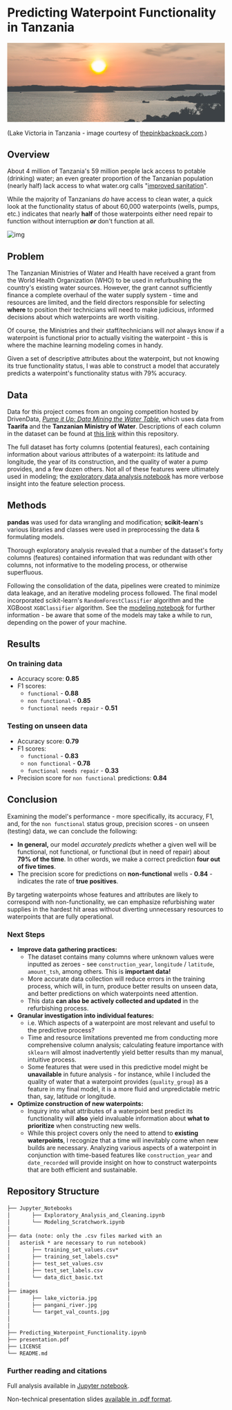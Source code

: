 # Predicting Waterpoint Functionality in Tanzania

![img](images/lake_victoria.jpg)

(Lake Victoria in Tanzania - image courtesy of [thepinkbackpack.com](https://www.thepinkbackpack.com/).)

## Overview

About 4 million of Tanzania's 59 million people lack access to potable (drinking) water; an even greater proportion of the Tanzanian population (nearly half) lack access to what water.org calls "[improved sanitation](https://water.org/our-impact/where-we-work/tanzania/)".

While the majority of Tanzanians *do* have access to clean water, a quick look at the functionality status of about 60,000 waterpoints (wells, pumps, etc.) indicates that nearly **half** of those waterpoints either need repair to function without interruption ***or*** don't function at all.

![img](images/target_val_counts.jpg)

## Problem

The Tanzanian Ministries of Water and Health have received a grant from the World Health Organization (WHO) to be used in refurbushing the country's existing water sources. However, the grant cannot sufficiently finance a complete overhaul of the water supply system - time and resources are limited, and the field directors responsible for selecting **where** to position their technicians will need to make judicious, informed decisions about which waterpoints are worth visiting.

Of course, the Ministries and their staff/technicians will *not* always know if a waterpoint is functional prior to actually visiting the waterpoint - this is where the machine learning modeling comes in handy.

Given a set of descriptive attributes about the waterpoint, but not knowing its true functionality status, I was able to construct a model that accurately predicts a waterpoint's functionality status with 79% accuracy.

## Data

Data for this project comes from an ongoing competition hosted by DrivenData, [*Pump it Up: Data Mining the Water Table*](https://www.drivendata.org/competitions/7/pump-it-up-data-mining-the-water-table/), which uses data from **Taarifa** and the **Tanzanian Ministry of Water**. Descriptions of each column in the dataset can be found at [this link](data_dict_basic.txt) within this repository.

The full dataset has forty columns (potential features), each containing information about various attributes of a waterpoint: its latitude and longitude, the year of its construction, and the quality of water a pump provides, and a few dozen others. Not all of these features were ultimately used in modeling; the [exploratory data analysis notebook](Jupyter_Notebooks/Exploratory_Analysis_and_Cleaning) has more verbose insight into the feature selection process.

## Methods

**pandas** was used for data wrangling and modification; **scikit-learn**'s various libraries and classes were used in preprocessing the data & formulating models.

Thorough exploratory analysis revealed that a number of the dataset's forty columns (features) contained information that was redundant with other columns, not informative to the modeling process, or otherwise superfluous.

Following the consolidation of the data, pipelines were created to minimize data leakage, and an iterative modeling process followed. The final model incorporated scikit-learn's `RandomForestClassifier` algorithm and the XGBoost `XGBClassifier` algorithm. See the [modeling notebook](Jupyter_Notebooks/Modeling_Scratchwork) for further information - be aware that some of the models may take a while to run, depending on the power of your machine.

## Results

### On training data

- Accuracy score: **0.85**
- F1 scores:
    - `functional` - **0.88**
    - `non functional` - **0.85**
    - `functional needs repair` - **0.51**

### Testing on unseen data

- Accuracy score: **0.79**
- F1 scores:
    - `functional` - **0.83**
    - `non functional` - **0.78**
    - `functional needs repair` - **0.33**
- Precision score for `non functional` predictions: **0.84**


## Conclusion

Examining the model's performance - more specifically, its accuracy, F1, and, for the `non functional` status group, precision scores - on unseen (testing) data, we can conclude the following:

- **In general,** our model *accurately predicts* whether a given well will be functional, not functional, or functional (but in need of repair) about **79% of the time**. In other words, we make a correct prediction **four out of five times**.
- The precision score for predictions on **non-functional** wells - **0.84** - indicates the rate of **true positives**.

By targeting waterpoints whose features and attributes are likely to correspond with non-functionality, we can emphasize refurbishing water supplies in the hardest hit areas without diverting unnecessary resources to waterpoints that are fully operational.

### Next Steps

- **Improve data gathering practices:**
    - The dataset contains many columns where unknown values were inputted as zeroes - see `construction_year`, `longitude` / `latitude`, `amount_tsh`, among others. This is **important data!**
    - More accurate data collection will reduce errors in the training process, which will, in turn, produce better results on unseen data, and better predictions on which waterpoints need attention.
    - This data **can also be actively collected and updated** in the refurbishing process.
- **Granular investigation into individual features:**
    - i.e. Which aspects of a waterpoint are most relevant and useful to the predictive process?
    - Time and resource limitations prevented me from conducting more comprehensive column analysis; calculating feature importance with `sklearn` will almost inadvertently yield better results than my manual, intuitive process.
    - Some features that were used in this predictive model might be **unavailable** in future analysis - for instance, while I included the quality of water that a waterpoint provides (`quality_group`) as a feature in my final model, it is a more fluid and unpredictable metric than, say, latitude or longitude.
- **Optimize construction of new waterpoints:**
    - Inquiry into what attributes of a waterpoint best predict its functionality will **also** yield invaluable information about **what to prioritize** when constructing new wells.
    - While this project covers only the need to attend to **existing waterpoints**, I recognize that a time will inevitably come when new builds are necessary. Analyzing various aspects of a waterpoint in conjunction with time-based features like `construction_year` and `date_recorded` will provide insight on how to construct waterpoints that are both efficient and sustainable. 
    
    
## Repository Structure
```
├── Jupyter_Notebooks
│       ├── Exploratory_Analysis_and_Cleaning.ipynb
│       └── Modeling_Scratchwork.ipynb
│
├── data (note: only the .csv files marked with an
│   asterisk * are necessary to run notebook)
│       ├── training_set_values.csv*
│       ├── training_set_labels.csv*
│       ├── test_set_values.csv
│       ├── test_set_labels.csv
│       └── data_dict_basic.txt
│
├── images
│       ├── lake_victoria.jpg
│       ├── pangani_river.jpg
│       └── target_val_counts.jpg
│
│
├── Predicting_Waterpoint_Functionality.ipynb
├── presentation.pdf
├── LICENSE
└── README.md
```
### Further reading and citations

Full analysis available in [Jupyter notebook](Predicting_Waterpoint_Functionality.ipynb).

Non-technical presentation slides [available in .pdf format](presentation.pdf).
